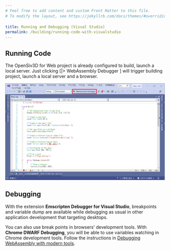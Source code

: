 ```yaml
---
# Feel free to add content and custom Front Matter to this file.
# To modify the layout, see https://jekyllrb.com/docs/themes/#overriding-theme-defaults

title: Running and Debugging (Visual Studio)
permalink: /building/running-code-with-visualstudio
---
```


## Running Code

The OpenSiv3D for Web project is already configured to build, launch a local server.
Just clicking \[|> WebAssembly Debugger \] will trigger building project, launch a local server and a browser.

![RunOnVS1.png](/assets/img/building/running-code-with-visualstudio/RunOnVS1.png)

## Debugging

With the extension **Emscripten Debugger for Visual Studio**, breakpoints and variable dump are available while debugging as usual in other application development that targeting desktops.

You can also use break points in browsers' development tools. With **Chrome DWARF Debugging**, you will be able to use variables watching in Chrome development tools.
Follow the instructions in [Debugging WebAssembly with modern tools](https://developer.chrome.com/blog/wasm-debugging-2020/).
